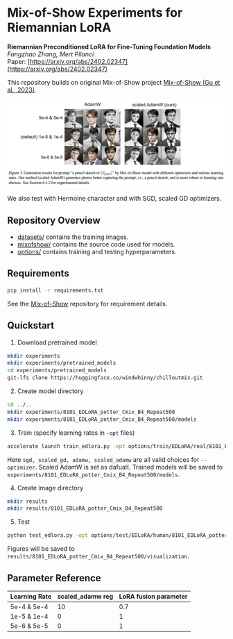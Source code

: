 # Mix-of-Show Experiments for Riemannian LoRA



**Riemannian Preconditioned LoRA for Fine-Tuning Foundation Models** <br>
*Fangzhao Zhang, Mert Pilanci* <br>
Paper: [https://arxiv.org/abs/2402.02347](https://arxiv.org/abs/2402.02347) <br>

This repository builds on original Mix-of-Show project [Mix-of-Show (Gu et al., 2023)](https://arxiv.org/abs/2305.18292).

<p align="center">
<img src="figures/result.png" width="800" >
</p>


We also test with Hermoine character and with SGD, scaled GD optimizers. 

## Repository Overview

* [datasets/](datasets) contains the training images.
* [mixofshow/](mixofshow) contains the source code used for models.
* [options/](options) contains training and testing hyperparameters.

## Requirements
```bash
pip install -r requirements.txt
 ```
See the [Mix-of-Show](https://github.com/TencentARC/Mix-of-Show/tree/main) repository for requirement details.

## Quickstart
1. Download pretrained model
 ```bash
mkdir experiments
mkdir experiments/pretrained_models
cd experiments/pretrained_models
git-lfs clone https://huggingface.co/windwhinny/chilloutmix.git
 ```
2. Create model directory
```bash
cd ../..    
mkdir experiments/8101_EDLoRA_potter_Cmix_B4_Repeat500
mkdir experiments/8101_EDLoRA_potter_Cmix_B4_Repeat500/models
 ```
3. Train (specify learning rates in <code>-opt</code> files)
```bash
accelerate launch train_edlora.py -opt options/train/EDLoRA/real/8101_EDLoRA_potter_Cmix_B4_Repeat500.yml --optimizer scaled_adamw --optimizer_reg 0
```

Here <code>sgd, scaled_gd, adamw, scaled_adamw</code> are all valid choices for <code>--optimizer</code>. Scaled AdamW is set as dafualt. Trained models will be saved to <code>experiments/8101_EDLoRA_potter_Cmix_B4_Repeat500/models</code>.

4. Create image directory
```bash
mkdir results
mkdir results/8101_EDLoRA_potter_Cmix_B4_Repeat500
 ```

5. Test
```bash
python test_edlora.py -opt options/test/EDLoRA/human/8101_EDLoRA_potter_Cmix_B4_Repeat500.yml
```
Figures will be saved to <code>results/8101_EDLoRA_potter_Cmix_B4_Repeat500/visualization</code>.


## Parameter Reference

| Learning Rate | scaled_adamw reg | LoRA fusion parameter
| ------------- | ------------- | ------------- |
| 5e-4 & 5e-4 | 10 | 0.7 |
| 1e-5 & 1e-4 | 0 | 1 |
| 5e-6 & 5e-5 | 0 | 1 |


